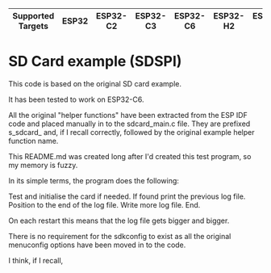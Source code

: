 | Supported Targets | ESP32 | ESP32-C2 | ESP32-C3 | ESP32-C6 | ESP32-H2 | ESP32-P4 | ESP32-S2 | ESP32-S3 |
| ----------------- | ----- | -------- | -------- | -------- | -------- | -------- | -------- | -------- |

# SD Card example (SDSPI)

This code is based on the original SD card example.

It has been tested to work on ESP32-C6.

All the original "helper functions" have been extracted from the ESP IDF code and placed manually in to the sdcard_main.c file. They are prefixed s_sdcard_ and, if I recall correctly, followed by the original example helper function name.

This README.md was created long after I'd created this test program, so my memory is fuzzy.

In its simple terms, the program does the following:

Test and initialise the card if needed.
If found print the previous log file.
Position to the end of the log file.
Write more log file.
End.

On each restart this means that the log file gets bigger and bigger.

There is no requirement for the sdkconfig to exist as all the original menuconfig options have been moved in to the code.

I think, if I recall,